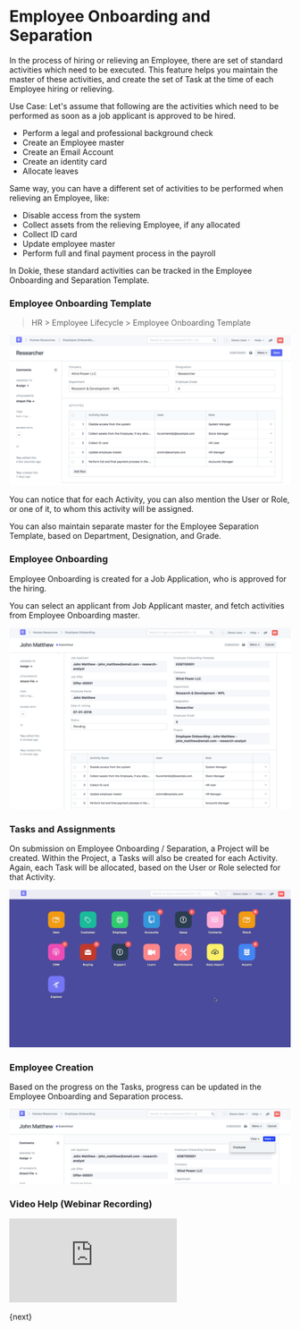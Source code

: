 # Employee Onboarding and Separation

In the process of hiring or relieving an Employee, there are set of standard activities which need to be executed. This feature helps you maintain the master of these activities, and create the set of Task at the time of each Employee hiring or relieving.

Use Case: Let's assume that following are the activities which need to be performed as soon as a job applicant is approved to be hired.

- Perform a legal and professional background check
- Create an Employee master
- Create an Email Account
- Create an identity card
- Allocate leaves

Same way, you can have a different set of activities to be performed when relieving an Employee, like:

- Disable access from the system
- Collect assets from the relieving Employee, if any allocated
- Collect ID card
- Update employee master
- Perform full and final payment process in the payroll

In Dokie, these standard activities can be tracked in the Employee Onboarding and Separation Template.

### Employee Onboarding Template

> HR > Employee Lifecycle > Employee Onboarding Template

<img class="screenshot" alt="Onboarding Template" src="../assets/onboarding-template.png">

You can notice that for each Activity, you can also mention the User or Role, or one of it, to whom this activity will be assigned.

You can also maintain separate master for the Employee Separation Template, based on Department, Designation, and Grade.

### Employee Onboarding

Employee Onboarding is created for a Job Application, who is approved for the hiring.

You can select an applicant from Job Applicant master, and fetch activities from Employee Onboarding master.

<img class="screenshot" alt="Onboarding Template" src="../assets/onboarding.png">

### Tasks and Assignments

On submission on Employee Onboarding / Separation, a Project will be created. Within the Project, a Tasks will also be created for each Activity. Again, each Task will be allocated, based on the User or Role selected for that Activity.

<img class="screenshot" alt="Onboarding Template" src="../assets/onboarding-tasks.gif">

### Employee Creation

Based on the progress on the Tasks, progress can be updated in the Employee Onboarding and Separation process.

<img class="screenshot" alt="Onboarding Template" src="../assets/onboarding-employee.png">

### Video Help (Webinar Recording)

<div class="embed-container">
  <iframe src="https://www.youtube.com/embed/2zbMW1YKtWo" frameborder="0" allow="autoplay; encrypted-media" allowfullscreen>
  </iframe>
</div>

{next}
